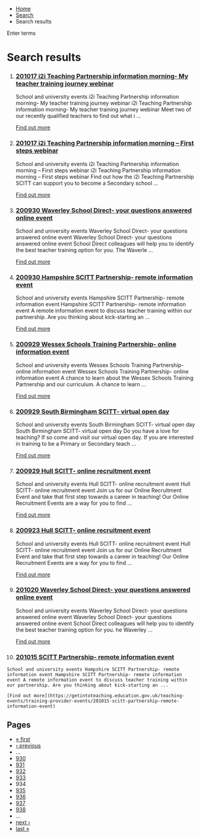 *   [Home](/)
*   [Search](/search)
*   Search results

Enter terms 

Search results
==============

1.  ### [201017 i2i Teaching Partnership information morning- My teacher training journey webinar](https://getintoteaching.education.gov.uk/teaching-events/training-provider-events/201017-i2i-teaching-partnership-information-morning-my-teacher-training-journey-webinar)
    
    School and university events i2i Teaching Partnership information morning- My teacher training journey webinar i2i Teaching Partnership information morning- My teacher training journey webinar Meet two of our recently qualified teachers to find out what i ...
    
    [Find out more](https://getintoteaching.education.gov.uk/teaching-events/training-provider-events/201017-i2i-teaching-partnership-information-morning-my-teacher-training-journey-webinar)
    
2.  ### [201017 i2i Teaching Partnership information morning – First steps webinar](https://getintoteaching.education.gov.uk/teaching-events/training-provider-events/201017-i2i-teaching-partnership-information-morning-%E2%80%93-first-steps-webinar)
    
    School and university events i2i Teaching Partnership information morning – First steps webinar i2i Teaching Partnership information morning – First steps webinar Find out how the i2i Teaching Partnership SCITT can support you to become a Secondary school ...
    
    [Find out more](https://getintoteaching.education.gov.uk/teaching-events/training-provider-events/201017-i2i-teaching-partnership-information-morning-%E2%80%93-first-steps-webinar)
    
3.  ### [200930 Waverley School Direct- your questions answered online event](https://getintoteaching.education.gov.uk/teaching-events/training-provider-events/200930-waverley-school-direct-your-questions-answered-online-event)
    
    School and university events Waverley School Direct- your questions answered online event Waverley School Direct- your questions answered online event School Direct colleagues will help you to identify the best teacher training option for you. The Waverle ...
    
    [Find out more](https://getintoteaching.education.gov.uk/teaching-events/training-provider-events/200930-waverley-school-direct-your-questions-answered-online-event)
    
4.  ### [200930 Hampshire SCITT Partnership- remote information event](https://getintoteaching.education.gov.uk/teaching-events/training-provider-events/200930-hampshire-scitt-partnership-remote-information-event)
    
    School and university events Hampshire SCITT Partnership- remote information event Hampshire SCITT Partnership- remote information event A remote information event to discuss teacher training within our partnership. Are you thinking about kick-starting an ...
    
    [Find out more](https://getintoteaching.education.gov.uk/teaching-events/training-provider-events/200930-hampshire-scitt-partnership-remote-information-event)
    
5.  ### [200929 Wessex Schools Training Partnership- online information event](https://getintoteaching.education.gov.uk/teaching-events/training-provider-events/200929-wessex-schools-training-partnership-online-information-event)
    
    School and university events Wessex Schools Training Partnership- online information event Wessex Schools Training Partnership- online information event A chance to learn about the Wessex Schools Training Partnership and our curriculum. A chance to learn ...
    
    [Find out more](https://getintoteaching.education.gov.uk/teaching-events/training-provider-events/200929-wessex-schools-training-partnership-online-information-event)
    
6.  ### [200929 South Birmingham SCITT- virtual open day](https://getintoteaching.education.gov.uk/teaching-events/training-provider-events/200929-south-birmingham-scitt-virtual-open-day)
    
    School and university events South Birmingham SCITT- virtual open day South Birmingham SCITT- virtual open day Do you have a love for teaching? If so come and visit our virtual open day. If you are interested in training to be a Primary or Secondary teach ...
    
    [Find out more](https://getintoteaching.education.gov.uk/teaching-events/training-provider-events/200929-south-birmingham-scitt-virtual-open-day)
    
7.  ### [200929 Hull SCITT- online recruitment event](https://getintoteaching.education.gov.uk/teaching-events/training-provider-events/200929-hull-scitt-online-recruitment-event)
    
    School and university events Hull SCITT- online recruitment event Hull SCITT- online recruitment event Join us for our Online Recruitment Event and take that first step towards a career in teaching! Our Online Recruitment Events are a way for you to find ...
    
    [Find out more](https://getintoteaching.education.gov.uk/teaching-events/training-provider-events/200929-hull-scitt-online-recruitment-event)
    
8.  ### [200923 Hull SCITT- online recruitment event](https://getintoteaching.education.gov.uk/teaching-events/training-provider-events/200923-hull-scitt-online-recruitment-event)
    
    School and university events Hull SCITT- online recruitment event Hull SCITT- online recruitment event Join us for our Online Recruitment Event and take that first step towards a career in teaching! Our Online Recruitment Events are a way for you to find ...
    
    [Find out more](https://getintoteaching.education.gov.uk/teaching-events/training-provider-events/200923-hull-scitt-online-recruitment-event)
    
9.  ### [201020 Waverley School Direct- your questions answered online event](https://getintoteaching.education.gov.uk/teaching-events/training-provider-events/201020-waverley-school-direct-your-questions-answered-online-event)
    
    School and university events Waverley School Direct- your questions answered online event Waverley School Direct- your questions answered online event School Direct colleagues will help you to identify the best teacher training option for you. he Waverley ...
    
    [Find out more](https://getintoteaching.education.gov.uk/teaching-events/training-provider-events/201020-waverley-school-direct-your-questions-answered-online-event)
    
10.  ### [201015 SCITT Partnership- remote information event](https://getintoteaching.education.gov.uk/teaching-events/training-provider-events/201015-scitt-partnership-remote-information-event)
    
    School and university events Hampshire SCITT Partnership- remote information event Hampshire SCITT Partnership- remote information event A remote information event to discuss teacher training within our partnership. Are you thinking about kick-starting an ...
    
    [Find out more](https://getintoteaching.education.gov.uk/teaching-events/training-provider-events/201015-scitt-partnership-remote-information-event)
    

Pages
-----

*   [« first](/search/site "Go to first page")
*   [‹ previous](/search/site?page=932 "Go to previous page")
*   …
*   [930](/search/site?page=929 "Go to page 930")
*   [931](/search/site?page=930 "Go to page 931")
*   [932](/search/site?page=931 "Go to page 932")
*   [933](/search/site?page=932 "Go to page 933")
*   934
*   [935](/search/site?page=934 "Go to page 935")
*   [936](/search/site?page=935 "Go to page 936")
*   [937](/search/site?page=936 "Go to page 937")
*   [938](/search/site?page=937 "Go to page 938")
*   …
*   [next ›](/search/site?page=934 "Go to next page")
*   [last »](/search/site?page=1032 "Go to last page")